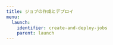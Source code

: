 ```yaml
---
title: ジョブの作成とデプロイ
menu:
  launch:
    identifier: create-and-deploy-jobs
    parent: launch
---
```


